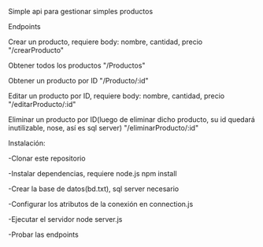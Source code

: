 Simple api para gestionar simples productos

Endpoints

Crear un producto, requiere body: nombre, cantidad, precio
"/crearProducto"

Obtener todos los productos
"/Productos"

Obtener un producto por ID
"/Producto/:id"

Editar un producto por ID, requiere body: nombre, cantidad, precio
"/editarProducto/:id"

Eliminar un producto por ID(luego de eliminar dicho producto, su id quedará inutilizable, nose, así es sql server)
"/eliminarProducto/:id"

Instalación:

-Clonar este repositorio

-Instalar dependencias, requiere node.js
  npm install
  
-Crear la base de datos(bd.txt), sql server necesario

-Configurar los atributos de la conexión en connection.js

-Ejecutar el servidor
  node server.js
  
-Probar las endpoints
